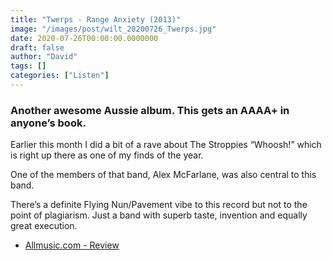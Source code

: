 ```yaml
---
title: "Twerps - Range Anxiety (2013)"
image: "/images/post/wilt_20200726_Twerps.jpg"
date: 2020-07-26T00:00:00.0000000
draft: false
author: "David"
tags: []
categories: ["Listen"]
---
```

### Another awesome Aussie album. This gets an AAAA+ in anyone’s book.   
  
Earlier this month I did a bit of a rave about The Stroppies “Whoosh!” which is right up there as one of my finds of the year.   
  
One of the members of that band, Alex McFarlane, was also central to this band.   
  
There’s a definite Flying Nun/Pavement vibe to this record but not to the point of plagiarism.  Just a band with superb taste, invention and equally great execution.   

-  [Allmusic.com - Review](https://www.allmusic.com/album/range-anxiety-mw0002791973)